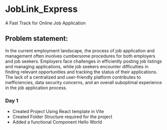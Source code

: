 # JobLink_Express
A Fast Track for Online Job Application
<br>
<h2>Problem statement:</h2>
In the current employment landscape, the process of job application and management often involves cumbersome procedures for both employers and job seekers. Employers face challenges in efficiently posting job listings and managing applications, while job seekers encounter difficulties in finding relevant opportunities and tracking the status of their applications. The lack of a centralized and user-friendly platform contributes to inefficiencies, data security concerns, and an overall suboptimal experience in the job application process.
<br>
<h3>Day 1</h3>
<ul><li>Created Project Using React template in Vite</li><li>Created Folder Structure required for the project</li><li>Added a functional Component Hello World</li>
</ul>

